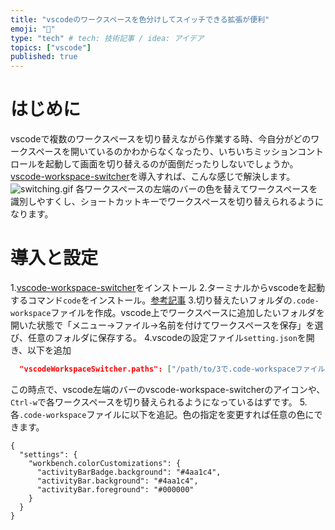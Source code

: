 ```yaml
---
title: "vscodeのワークスペースを色分けしてスイッチできる拡張が便利"
emoji: "🤖"
type: "tech" # tech: 技術記事 / idea: アイデア
topics: ["vscode"]
published: true
---
```


# はじめに
vscodeで複数のワークスペースを切り替えながら作業する時、今自分がどのワークスペースを開いているのかわからなくなったり、いちいちミッションコントロールを起動して画面を切り替えるのが面倒だったりしないでしょうか。
[vscode-workspace-switcher](https://marketplace.visualstudio.com/items?itemName=sadesyllas.vscode-workspace-switcher)を導入すれば、こんな感じで解決します。
![switching.gif](https://qiita-image-store.s3.ap-northeast-1.amazonaws.com/0/233586/4271af8e-93b3-aef3-7c02-953d23657944.gif)
各ワークスペースの左端のバーの色を替えてワークスペースを識別しやすくし、ショートカットキーでワークスペースを切り替えられるようになります。

# 導入と設定
1.[vscode-workspace-switcher](https://marketplace.visualstudio.com/items?itemName=sadesyllas.vscode-workspace-switcher)をインストール
2.ターミナルからvscodeを起動するコマンド`code`をインストール。[参考記事](https://qiita.com/naru0504/items/c2ed8869ffbf7682cf5c)
3.切り替えたいフォルダの`.code-workspace`ファイルを作成。vscode上でワークスペースに追加したいフォルダを開いた状態で「メニュー→ファイル→名前を付けてワークスペースを保存」を選び、任意のフォルダに保存する。
4.vscodeの設定ファイル`setting.json`を開き、以下を追加

```setting.json
  "vscodeWorkspaceSwitcher.paths": ["/path/to/3で.code-workspaceファイルを保存したフォルダ/"],
```
この時点で、vscode左端のバーのvscode-workspace-switcherのアイコンや、`Ctrl-w`で各ワークスペースを切り替えられるようになっているはずです。
5.各`.code-workspace`ファイルに以下を追記。色の指定を変更すれば任意の色にできます。

```.code-workspace
{
  "settings": {
    "workbench.colorCustomizations": {
      "activityBarBadge.background": "#4aa1c4",
      "activityBar.background": "#4aa1c4",
      "activityBar.foreground": "#000000"
    }
  }
}
```
